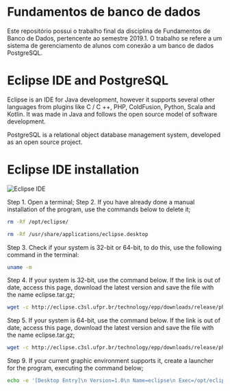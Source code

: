 # Fundamentos de banco de dados

Este repositório possui o trabalho final da disciplina de Fundamentos de Banco de Dados, pertencente ao semestre 2019.1. O trabalho se refere a um sistema de gerenciamento de alunos com conexão a um banco de dados PostgreSQL.

# Eclipse IDE and PostgreSQL

Eclipse is an IDE for Java development, however it supports several other languages ​​from plugins like C / C ++, PHP, ColdFusion, Python, Scala and Kotlin. It was made in Java and follows the open source model of software development.

PostgreSQL is a relational object database management system, developed as an open source project.

# Eclipse IDE installation

![Eclipse IDE](https://fernandofranzini.files.wordpress.com/2018/05/maxresdefault.jpg?w=200)

Step 1. Open a terminal;
Step 2. If you have already done a manual installation of the program, use the commands below to delete it;
```bash
rm -Rf /opt/eclipse/
```

```bash
rm -Rf /usr/share/applications/eclipse.desktop
```
Step 3. Check if your system is 32-bit or 64-bit, to do this, use the following command in the terminal:
```bash
uname -m
```
Step 4. If your system is 32-bit, use the command below. If the link is out of date, access this page, download the latest version and save the file with the name eclipse.tar.gz;
```bash
wget -c http://eclipse.c3sl.ufpr.br/technology/epp/downloads/release/photon/R/eclipse-jee-photon-R-linux-gtk.tar.gz -O eclipse.tar.gz
```

Step 5. If your system is 64-bit, use the command below. If the link is out of date, access this page, download the latest version and save the file with the name eclipse.tar.gz;
```bash
wget -c http://eclipse.c3sl.ufpr.br/technology/epp/downloads/release/photon/R/eclipse-jee-photon-R-linux-gtk-x86_64.tar.gz -O eclipse.tar.gz
```

Step 9. If your current graphic environment supports it, create a launcher for the program, executing the command below;
```bash
echo -e '[Desktop Entry]\n Version=1.0\n Name=eclipse\n Exec=/opt/eclipse/eclipse\n Icon=/opt/eclipse/eclipse.png\n Type=Application\n Categories=Application' | sudo tee /usr/share/applications/eclipse.desktop
```


